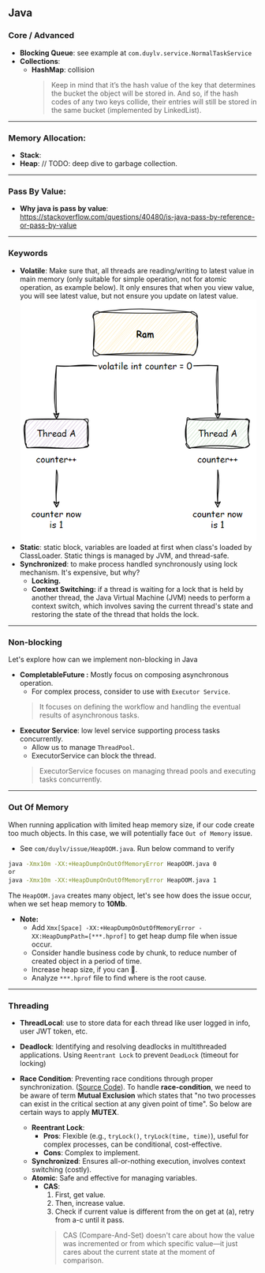 ## Java

### Core / Advanced
- **Blocking Queue**: see example at `com.duylv.service.NormalTaskService`
- **Collections**:
  - **HashMap**: collision
      > Keep in mind that it’s the hash value of the key that determines the bucket the object will be stored in. And so, if the hash codes of any two keys collide, their entries will still be stored in the same bucket (implemented by LinkedList).

---

### Memory Allocation:
- **Stack**:
- **Heap**: // TODO: deep dive to garbage collection.

---

### Pass By Value:
- **Why java is pass by value**: https://stackoverflow.com/questions/40480/is-java-pass-by-reference-or-pass-by-value

---

### Keywords
- **Volatile**: Make sure that, all threads are reading/writing to latest value in main memory
(only suitable for simple operation, not for atomic operation, as example below). It only ensures that when you view value, 
you will see latest value, but not ensure you update on latest value. 
  ![img.png](media/img.png)
- **Static**: static block, variables are loaded at first when class's loaded by ClassLoader. Static things is managed by JVM, and thread-safe.
- **Synchronized**: to make process handled synchronously using lock mechanism. It's expensive, but why?
  - **Locking.**
  - **Context Switching:** if a thread is waiting for a lock that is held by another thread, the Java Virtual Machine (JVM) needs to perform a context switch, which involves saving the current thread's state and restoring the state of the thread that holds the lock.

---

### Non-blocking
Let's explore how can we implement non-blocking in Java
- **CompletableFuture :** Mostly focus on composing asynchronous operation.
  - For complex process, consider to use with `Executor Service`.
  > It focuses on defining the workflow and handling the eventual results of asynchronous tasks.
- **Executor Service**: low level service supporting process tasks concurrently.
  - Allow us to manage `ThreadPool`.
  - ExecutorService can block the thread.
  > ExecutorService focuses on managing thread pools and executing tasks concurrently.

---

### Out Of Memory
When running application with limited heap memory size, if our code create too much objects. In this case,
we will potentially face `Out of Memory` issue.
- See `com/duylv/issue/HeapOOM.java`. Run below command to verify
```bash
java -Xmx10m -XX:+HeapDumpOnOutOfMemoryError HeapOOM.java 0
or
java -Xmx10m -XX:+HeapDumpOnOutOfMemoryError HeapOOM.java 1
```
The `HeapOOM.java` creates many object, let's see how does the issue occur, when we set heap memory to **10Mb**.

- **Note:**
  - Add `Xmx[Space] -XX:+HeapDumpOnOutOfMemoryError -XX:HeapDumpPath=[***.hprof]` to get heap dump file when issue occur.
  - Consider handle business code by chunk, to reduce number of created object in a period of time.
  - Increase heap size, if you can 🙂.
  - Analyze `***.hprof` file to find where is the root cause.
---

### Threading
- **ThreadLocal**: use to store data for each thread like user logged in info, user JWT token, etc.
 

- **Deadlock**: Identifying and resolving deadlocks in multithreaded applications. Using `Reentrant Lock` to prevent `DeadLock` (timeout for locking)


- **Race Condition**: Preventing race conditions through proper synchronization. ([Source Code](https://github.com/duylv27/theory/tree/main/threading-sample/threading)).
  To handle **race-condition**, we need to be aware of term **Mutual Exclusion** which states that "no two processes can exist in the critical section at 
any given point of time". So below are certain ways to apply **MUTEX**.
  - **Reentrant Lock**:
    - **Pros**: Flexible (e.g., `tryLock()`, `tryLock(time, time)`), useful for complex processes, can be conditional, cost-effective.
    - **Cons**: Complex to implement.
  - **Synchronized**: Ensures all-or-nothing execution, involves context switching (costly).
  - **Atomic**: Safe and effective for managing variables.
    - **CAS**:
      1. First, get value.
      2. Then, increase value.
      3. Check if current value is different from the on get at (a), retry from a-c until it pass.
      > CAS (Compare-And-Set) doesn't care about how the value was incremented or from which specific value—it just cares about the current state at the moment of comparison.
